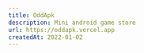 ```yaml
---
title: OddApk
description: Mini android game store
url: https://oddapk.vercel.app
createdAt: 2022-01-02
---
```

